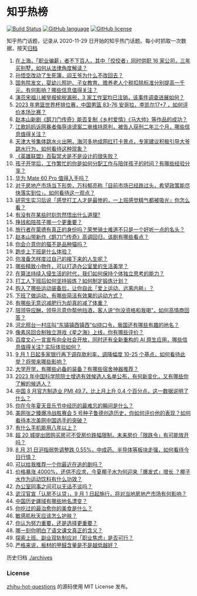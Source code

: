 # 知乎热榜
[![Build Status](https://github.com/ToWeLong/zhihu-hot-questions/workflows/CI/badge.svg)](https://github.com/ToWeLong/zhihu-hot-questions/actions)
[![GitHub language](https://img.shields.io/badge/language-golang-orange.svg)](https://golang.org/)
[![GitHub license](https://img.shields.io/github/license/ToWeLong/zhihu-hot-questions)](https://github.com/ToWeLong/zhihu-hot-questions/blob/main/LICENSE)

知乎热门话题，记录从 2020-11-29 日开始的知乎热门话题。每小时抓取一次数据，按天[归档](./archives)

<!-- BEGIN -->

1. [在上海，「职业骗薪」者不下百人，其中「佼佼者」同时供职 16 家公司，三年买别墅，如何从法律角度解读？](https://www.zhihu.com/question/619966313)
1. [孙悟空改动了生死簿，阎王爷为什么不改回去？](https://www.zhihu.com/question/619608490)
1. [国务院发文，婴幼儿照护、子女教育、赡养老人个税扣除标准分别提高一千元，有何影响？哪些信息值得关注？](https://www.zhihu.com/question/620011078)
1. [演员宋祖儿被举报偷税漏税，3 家工作室均已注销，该事件调查进展如何？](https://www.zhihu.com/question/619970066)
1. [2023 年男篮世界杯排位赛，中国男篮 83-76 安哥拉，李凯尔17+7 ，如何评价本场比赛？](https://www.zhihu.com/question/620005635)
1. [赵本山新剧《鹊刀门传奇》能否复制《乡村爱情》《马大帅》等作品的成功？](https://www.zhihu.com/question/618550519)
1. [江歌妈妈诉网暴者侮辱诽谤案二审维持原判，被告人获刑二年三个月，哪些信息值得关注？](https://www.zhihu.com/question/620006977)
1. [天津大爷集体跳水火出圈，海河多地成网红打卡景点，专家建议积极引导大爷跳水行为，如何看待这种现象？](https://www.zhihu.com/question/619955808)
1. [《英雄联盟》百裂冥犬是不是设计的很失败？](https://www.zhihu.com/question/619518778)
1. [孩子开学后，工作繁忙的你是如何分配工作与陪伴孩子的时间？有哪些经验分享？](https://www.zhihu.com/question/619272403)
1. [华为 Mate 60 Pro 值得入手吗？](https://www.zhihu.com/question/619816576)
1. [对于房地产市场当下形势，万科郁亮称「目前市场已经跌过头，希望政策能尽快落实到位」，如何看待这一观点？](https://www.zhihu.com/question/619973288)
1. [研究生实习后说「感觉打工人才是最惨的，一上班感觉精气都被吸光」你怎么看？](https://www.zhihu.com/question/619499566)
1. [有没有在某些时刻忽然悟出什么道理?](https://www.zhihu.com/question/612259305)
1. [挣钱和陪孩子哪一个更重要？](https://www.zhihu.com/question/613569488)
1. [旅行者在蒙德有真正的身份吗？荣誉骑士难道不只是一个好听一点的名头？](https://www.zhihu.com/question/619478988)
1. [赵本山带新作《鹊刀门传奇》高调回归，该剧有哪些看点？](https://www.zhihu.com/question/617942909)
1. [你会介意你的猫不是品种猫吗？](https://www.zhihu.com/question/413441565)
1. [跑步上下班是什么体验？](https://www.zhihu.com/question/619682160)
1. [​你准备怎样度过自己的接下来的人生呢？](https://www.zhihu.com/question/618563708)
1. [哪些精致小物件，可以打造办公室里的生活美学？](https://www.zhihu.com/question/614477567)
1. [在算法持续入侵生活的时代，我们如何保持个体独立思考的能力？](https://www.zhihu.com/question/619156501)
1. [打工人下班后如何坚持锻炼？如何制定锻炼计划？](https://www.zhihu.com/question/619261178)
1. [购入了哪些运动装备后，让你自此「爱上运动、远离内耗」？](https://www.zhihu.com/question/619107748)
1. [下班了做运动，有哪些简洁有效果的运动方式？](https://www.zhihu.com/question/619115382)
1. [有哪些无意识减肥行为却真的减了体重？](https://www.zhihu.com/question/618388187)
1. [陪领导应酬，领导示意你帮他挡酒，客人说“你没资格和我喝”，如何高情商回答？](https://www.zhihu.com/question/607499328)
1. [河北邢台一村庄叫“东镇镇西镇西”似绕口令，我国还有哪些有趣的地名？](https://www.zhihu.com/question/619718438)
1. [像素风回合制独立游戏《星之海》上线，你有哪些评价？](https://www.zhihu.com/question/619658276)
1. [百度文心一言宣布向全社会开放，同时还有全新重构的 AI 原生应用，哪些信息值得关注? 实际体验如何？](https://www.zhihu.com/question/619921556)
1. [9 月 1 日起多家银行再下调存款利率，调降幅度 10-25 个基点，如何看待此举？将带来哪些影响？](https://www.zhihu.com/question/619957707)
1. [大学开学，有哪些必备的装备？有哪些宿舍神器推荐？](https://www.zhihu.com/question/619680866)
1. [2023 年中国科学院院士增选有效候选人名单公布，有何新变化，又有哪些你了解的候选人？](https://www.zhihu.com/question/619964258)
1. [中国 8 月官方制造业 PMI 49.7，比上月上升 0.4 个百分点，这一数据说明了什么？](https://www.zhihu.com/question/619961546)
1. [你在今年夏天音乐节中经历的最难忘的瞬间是什么？](https://www.zhihu.com/question/619884249)
1. [美网张之臻爆冷战胜赛会 5 号种子鲁德创造历史，你如何评价他的表现？如何看待本次美网中国选手的突破？](https://www.zhihu.com/question/619969010)
1. [有什么手机能用八年以上？](https://www.zhihu.com/question/619041370)
1. [超 20  城提出团购买房可不受房价跌幅限制，未来房价「限跌令」有可能放开吗？](https://www.zhihu.com/question/619864211)
1. [8 月 31 日沪指弱势调整跌 0.55%，中成药、半导体等板块走强，如何看待今日行情？](https://www.zhihu.com/question/619961436)
1. [可以给我推荐一个你最近在追的剧吗？](https://www.zhihu.com/question/611441399)
1. [价格暴涨 4000%，还供不应求，今夏椰子水为何迎来「爆发式」增长 ？椰子水作为运动饮料有什么功效？](https://www.zhihu.com/question/619955958)
1. [办公室同事之间可以无话不谈吗？](https://www.zhihu.com/question/618409699)
1. [武汉官宣「认房不认贷」，9 月 1 日起施行，将对当地房地产市场有何影响？](https://www.zhihu.com/question/620004390)
1. [中国历史疆域有哪些地名漂变？](https://www.zhihu.com/question/619863036)
1. [你吃过的最治愈你的美食是什么？](https://www.zhihu.com/question/614889396)
1. [敏感肌秋天应该怎么护肤？](https://www.zhihu.com/question/614533602)
1. [你认为努力重要，还是选择更重要？](https://www.zhihu.com/question/614874492)
1. [哪一刻你明白了语文课文真正的含义？](https://www.zhihu.com/question/619662965)
1. [探索上班、副业双轨制应对「职业焦虑」是否可行？](https://www.zhihu.com/question/619091627)
1. [严格来说，板材的甲醛含量是不是越低越好？](https://www.zhihu.com/question/617928146)

<!-- END -->

历史归档 [./archives](./archives)


### License
[zhihu-hot-questions](https://github.com/towelong/zhihu-hot-questions) 的源码使用 MIT License 发布。